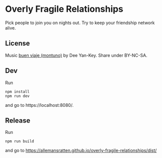 # Overly Fragile Relationships

Pick people to join you on nights out. Try to keep your friendship network alive.

## License

Music [buen viaje (montuno)](https://freemusicarchive.org/music/Dee_Yan-Key/bailes_de_saln/11--Dee_Yan-Key-buen_viaje__montuno) by Dee Yan-Key. Share under BY-NC-SA.

## Dev

Run

```
npm install
npm run dev
```

and go to https://localhost:8080/.

## Release

Run

```
npm run build
```

and go to https://allemansratten.github.io/overly-fragile-relationships/dist/